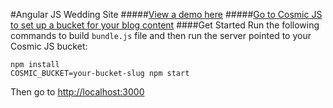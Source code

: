 #Angular JS Wedding Site
#####[View a demo here](http://tonyspiro.com/dev/cosmicjs-examples/angular/wedding-website/)
#####[Go to Cosmic JS to set up a bucket for your blog content](https://cosmicjs.com/)
####Get Started
Run the following commands to build `bundle.js` file and then run the server pointed to your Cosmic JS bucket:
```
npm install
COSMIC_BUCKET=your-bucket-slug npm start
```
Then go to [http://localhost:3000](http://localhost:3000)

